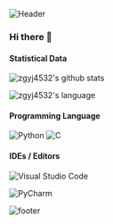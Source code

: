 ![Header](https://capsule-render.vercel.app/api?type=Waving&color=timeGradient&height=200&animation=fadeIn&section=header&text=zgyj4532&fontSize=60)

### Hi there 👋

#### Statistical Data

![zgyj4532's github stats](https://github-readme-stats.vercel.app/api?username=zgyj4532&show_icons=true&title_color=FFFFFF&icon_color=FFFFFF&text_color=FFFFFF&bg_color=ffad86)

![zgyj4532's language](https://github-readme-stats.vercel.app/api/top-langs/?username=zgyj4532&layout=compact&theme=transparent)
#### Programming Language

![Python](https://img.shields.io/badge/python-3670A0?style=for-the-badge&logo=python&logoColor=ffdd54)
![C](https://img.shields.io/badge/c-%2300599C.svg?style=for-the-badge&logo=c&logoColor=white)

#### IDEs / Editors

![Visual Studio Code](https://img.shields.io/badge/Visual%20Studio%20Code-0078d7.svg?style=for-the-badge&logo=visual-studio-code&logoColor=white)

![PyCharm](https://img.shields.io/badge/pycharm-143?style=for-the-badge&logo=pycharm&logoColor=white&color=black&labelColor=black)



![footer](https://capsule-render.vercel.app/api?section=footer&type=Venom&color=0:FFB7DD,300:A42D00&height=200&animation=fadeIn&section=header&text=The%20End!&fontColor=FFFFFF&fontSize=60&stroke=1C1C1C&strokeWidth=1)
<!--
**zgyj4532/zgyj4532** is a ✨ _special_ ✨ repository because its `README.md` (this file) appears on your GitHub profile.

Here are some ideas to get you started:

- 🔭 I’m currently working on ...
- 🌱 I’m currently learning ...
- 👯 I’m looking to collaborate on ...
- 🤔 I’m looking for help with ...
- 💬 Ask me about ...
- 📫 How to reach me: ...
- 😄 Pronouns: ...
- ⚡ Fun fact: ...
-->
